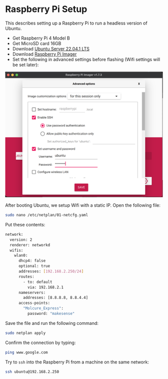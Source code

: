 # Raspberry Pi Setup

This describes setting up a Raspberry Pi to run a headless version of Ubuntu.

- Get Raspberry Pi 4 Model B
- Get MicroSD card 16GB
- Download [Ubuntu Server 22.04.1 LTS](https://ubuntu.com/download/raspberry-pi/thank-you?version=22.04.1&architecture=server-arm64+raspi)
- Download [Raspberry Pi Imager](https://www.raspberrypi.com/software/)
- Set the following in advanced settings before flashing (Wifi settings will be set later):

![Raspberry Pi Imager Settings](img/ubuntu_setup.png 'Raspberry Pi Imager Settings')

After booting Ubuntu, we setup Wifi with a static IP. Open the following file:

```bash
sudo nano /etc/netplan/01-netcfg.yaml
```

Put these contents:

```bash
network:
  version: 2
  renderer: networkd
  wifis:
    wlan0:
      dhcp4: false
      optional: true
      addresses: [192.168.2.250/24]
      routes:
        - to: default
          via: 192.168.2.1
      nameservers:
        addresses: [8.8.8.8, 8.8.4.4]
      access-points:
        "Molcure_Express":
          password: "makesense"
```

Save the file and run the following command:

```bash
sudo netplan apply
```

Confirm the connection by typing:

```bash
ping www.google.com
```

Try to `ssh` into the Raspberry Pi from a machine on the same network:

```bash
ssh ubuntu@192.168.2.250
```
